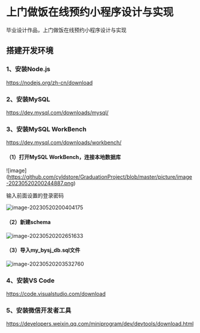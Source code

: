 # 上门做饭在线预约小程序设计与实现
毕业设计作品，上门做饭在线预约小程序设计与实现

## 搭建开发环境

### 1、安装Node.js

<a href="https://nodejs.org/zh-cn/download">https://nodejs.org/zh-cn/download</a>

### 2、安装MySQL
<a href="https://dev.mysql.com/downloads/mysql/">https://dev.mysql.com/downloads/mysql/</a>

### 3、安装MySQL WorkBench

<a href="https://dev.mysql.com/downloads/workbench/">https://dev.mysql.com/downloads/workbench/</a>

#### （1）打开MySQL WorkBench，连接本地数据库

![image] (https://github.com/cyldstore/GraduationProject/blob/master/picture/image-20230520200244887.png)

<p>输入前面设置的登录密码</p>

![image-20230520200404175](C:\Users\cyl\AppData\Roaming\Typora\typora-user-images\image-20230520200404175.png)

#### （2）新建schema

![image-20230520202651633](C:\Users\cyl\AppData\Roaming\Typora\typora-user-images\image-20230520202651633.png)

#### （3）导入my_bysj_db.sql文件

![image-20230520203532760](C:\Users\cyl\AppData\Roaming\Typora\typora-user-images\image-20230520203532760.png)

### 4、安装VS Code

<a href="https://code.visualstudio.com/download">https://code.visualstudio.com/download</a>

### 5、安装微信开发者工具

<a href="https://developers.weixin.qq.com/miniprogram/dev/devtools/download.html">https://developers.weixin.qq.com/miniprogram/dev/devtools/download.html</a>

